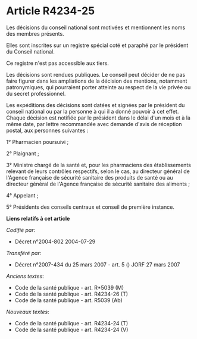 # Article R4234-25

Les décisions du conseil national sont motivées et mentionnent les noms des membres présents.

Elles sont inscrites sur un registre spécial coté et paraphé par le président du Conseil national.

Ce registre n'est pas accessible aux tiers.

Les décisions sont rendues publiques. Le conseil peut décider de ne pas faire figurer dans les ampliations de la décision des
mentions, notamment patronymiques, qui pourraient porter atteinte au respect de la vie privée ou du secret professionnel.

Les expéditions des décisions sont datées et signées par le président du conseil national ou par la personne à qui il a donné
pouvoir à cet effet. Chaque décision est notifiée par le président dans le délai d'un mois et à la même date, par lettre
recommandée avec demande d'avis de réception postal, aux personnes suivantes :

1° Pharmacien poursuivi ;

2° Plaignant ;

3° Ministre chargé de la santé et, pour les pharmaciens des établissements relevant de leurs contrôles respectifs, selon le
cas, au directeur général de l'Agence française de sécurité sanitaire des produits de santé ou au directeur général de
l'Agence française de sécurité sanitaire des aliments ;

4° Appelant ;

5° Présidents des conseils centraux et conseil de première instance.

**Liens relatifs à cet article**

_Codifié par_:

  - Décret n°2004-802 2004-07-29

_Transféré par_:

  - Décret n°2007-434 du 25 mars 2007 - art. 5 () JORF 27 mars 2007

_Anciens textes_:

  - Code de la santé publique - art. R*5039 (M)
  - Code de la santé publique - art. R4234-26 (T)
  - Code de la santé publique - art. R5039 (Ab)

_Nouveaux textes_:

  - Code de la santé publique - art. R4234-24 (T)
  - Code de la santé publique - art. R4234-24 (V)
